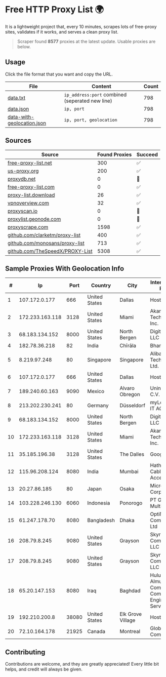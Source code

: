 
# Free HTTP Proxy List 🌍

It is a lightweight project that, every 10 minutes, scrapes lots of free-proxy sites, validates if it works, and serves a clean proxy list.


> Scraper found **8577** proxies at the latest update. Usable proxies are below.

## Usage

Click the file format that you want and copy the URL.


|File|Content|Count|
|----|-------|-----|
|[data.txt](https://raw.githubusercontent.com/themiralay/Proxy-List-World/master/data.txt)|`ip_address:port` combined (seperated new line)|798|
|[data.json](https://raw.githubusercontent.com/themiralay/Proxy-List-World/master/data.json)|`ip, port`|798|
|[data-with-geolocation.json](https://raw.githubusercontent.com/themiralay/Proxy-List-World/master/data-with-geolocation.json)|`ip, port, geolocation`|798|

## Sources

|Source|Found Proxies|Succeed|
|------|-------------|-------|
|[free-proxy-list.net](https://free-proxy-list.net)|300|✅|
|[us-proxy.org](https://www.us-proxy.org)|200|✅|
|[proxydb.net](http://proxydb.net)|0|🚫|
|[free-proxy-list.com](https://free-proxy-list.com/?page=&port=&type%5B%5D=http&type%5B%5D=https&up_time=0&search=Search)|0|✅|
|[proxy-list.download](https://www.proxy-list.download/HTTP)|26|✅|
|[vpnoverview.com](https://vpnoverview.com/privacy/anonymous-browsing/free-proxy-servers)|32|✅|
|[proxyscan.io](https://www.proxyscan.io)|0|🚫|
|[proxylist.geonode.com](https://proxylist.geonode.com/api/proxy-list?limit=300&page=1&sort_by=lastChecked&sort_type=desc&protocols=http,https)|0|🚫|
|[proxyscrape.com](https://api.proxyscrape.com/v2/?request=displayproxies&protocol=http&timeout=10000&country=all&ssl=all&anonymity=all)|1598|✅|
|[github.com/clarketm/proxy-list](https://raw.githubusercontent.com/clarketm/proxy-list/master/proxy-list-raw.txt)|400|✅|
|[github.com/monosans/proxy-list](https://raw.githubusercontent.com/monosans/proxy-list/main/proxies/http.txt)|713|✅|
|[github.com/TheSpeedX/PROXY-List](https://raw.githubusercontent.com/TheSpeedX/PROXY-List/master/http.txt)|5308|✅|


## Sample Proxies With Geolocation Info

|#|Ip|Port|Country|City|Internet Service Provider|
|-|--|----|-------|----|-------------------------|
|1|107.172.0.177|666|United States|Dallas|HostPapa|
|2|172.233.163.118|3128|United States|Miami|Akamai Technologies, Inc.|
|3|68.183.134.152|8000|United States|North Bergen|DigitalOcean, LLC|
|4|182.78.36.218|82|India|Chīrāla|Bharti Airtel|
|5|8.219.97.248|80|Singapore|Singapore|Alibaba (US) Technology Co., Ltd.|
|6|107.172.0.177|666|United States|Dallas|HostPapa|
|7|189.240.60.163|9090|Mexico|Alvaro Obregon|Uninet S.A. de C.V.|
|8|213.202.230.241|80|Germany|Düsseldorf|myLoc managed IT AG|
|9|68.183.134.152|8000|United States|North Bergen|DigitalOcean, LLC|
|10|172.233.163.118|3128|United States|Miami|Akamai Technologies, Inc.|
|11|35.185.196.38|3128|United States|The Dalles|Google LLC|
|12|115.96.208.124|8080|India|Mumbai|Hathway IP over Cable Internet Access|
|13|20.27.86.185|80|Japan|Osaka|Microsoft Corporation|
|14|103.228.246.130|6060|Indonesia|Ponorogo|PT Giga Patra Multimedia|
|15|61.247.178.70|8080|Bangladesh|Dhaka|OptiMax Communication Ltd|
|16|208.79.8.245|9080|United States|Grayson|Skyrider Communications LLC|
|17|208.79.8.245|9080|United States|Grayson|Skyrider Communications LLC|
|18|65.20.147.153|8080|Iraq|Baghdad|Hulum Almustakbal Company for Communication Engineering and Services Ltd|
|19|192.210.200.8|38080|United States|Elk Grove Village|HostPapa|
|20|72.10.164.178|21925|Canada|Montreal|GloboTech Communications|



## Contributing

Contributions are welcome, and they are greatly appreciated! Every
little bit helps, and credit will always be given.

